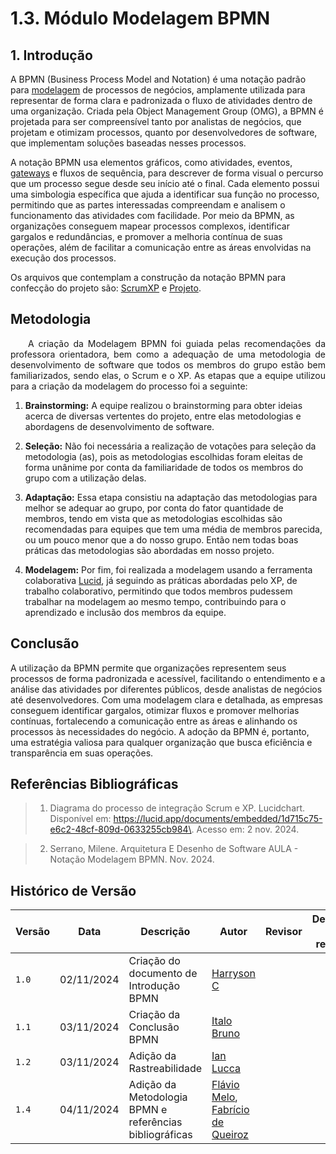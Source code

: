 # 1.3. Módulo Modelagem BPMN

## 1. Introdução

A BPMN (Business Process Model and Notation) é uma notação padrão para [modelagem](https://unbarqdsw2024-2.github.io/2024.2_G4_Esporte_Entrega_01/#/Artefatos/Glossario) de processos de negócios, amplamente utilizada para representar de forma clara e padronizada o fluxo de atividades dentro de uma organização. Criada pela Object Management Group (OMG), a BPMN é projetada para ser compreensível tanto por analistas de negócios, que projetam e otimizam processos, quanto por desenvolvedores de software, que implementam soluções baseadas nesses processos.

A notação BPMN usa elementos gráficos, como atividades, eventos, [gateways](https://unbarqdsw2024-2.github.io/2024.2_G4_Esporte_Entrega_01/#/Artefatos/Glossario) e fluxos de sequência, para descrever de forma visual o percurso que um processo segue desde seu início até o final. Cada elemento possui uma simbologia específica que ajuda a identificar sua função no processo, permitindo que as partes interessadas compreendam e analisem o funcionamento das atividades com facilidade. Por meio da BPMN, as organizações conseguem mapear processos complexos, identificar gargalos e redundâncias, e promover a melhoria contínua de suas operações, além de facilitar a comunicação entre as áreas envolvidas na execução dos processos.

Os arquivos que contemplam a construção da notação BPMN para confecção do projeto são: <a href="https://unbarqdsw2024-2.github.io/2024.2_G4_Esporte_Entrega_01/#/ModelagemBPMN/scrumxp" target="_self">ScrumXP</a> e <a href="https://unbarqdsw2024-2.github.io/2024.2_G4_Esporte_Entrega_01/#/ModelagemBPMN/projeto" target="_self">Projeto</a>.

## Metodologia

<p align="justify">&emsp;&emsp;A criação da Modelagem BPMN foi guiada pelas recomendações da professora orientadora, bem como a adequação de uma metodologia de desenvolvimento de software que todos os membros do grupo estão bem familiarizados, sendo elas, o Scrum e o XP. As etapas que a equipe utilizou para a criação da modelagem do processo foi a seguinte:</p>

  1. **Brainstorming:** A equipe realizou o brainstorming para obter ideias acerca de diversas vertentes do projeto, entre elas metodologias e abordagens de desenvolvimento de software.

  2. **Seleção:** Não foi necessária a realização de votações para seleção da metodologia (as), pois as metodologias escolhidas foram eleitas de forma unânime por conta da familiaridade de todos os membros do grupo com a utilização delas.

  3. **Adaptação:** Essa etapa consistiu na adaptação das metodologias para melhor se adequar ao grupo, por conta do fator quantidade de membros, tendo em vista que as metodologias escolhidas são recomendadas para equipes que tem uma média de membros parecida, ou um pouco menor que a do nosso grupo. Então nem todas boas práticas das metodologias são abordadas em nosso projeto.

  4. **Modelagem:** Por fim, foi realizada a modelagem usando a ferramenta colaborativa [Lucid](https://lucid.app), já seguindo as práticas abordadas pelo XP, de trabalho colaborativo, permitindo que todos membros pudessem trabalhar na modelagem ao mesmo tempo, contribuindo para o aprendizado e inclusão dos membros da equipe.


## Conclusão

A utilização da BPMN permite que organizações representem seus processos de forma padronizada e acessível, facilitando o entendimento e a análise das atividades por diferentes públicos, desde analistas de negócios até desenvolvedores. Com uma modelagem clara e detalhada, as empresas conseguem identificar gargalos, otimizar fluxos e promover melhorias contínuas, fortalecendo a comunicação entre as áreas e alinhando os processos às necessidades do negócio. A adoção da BPMN é, portanto, uma estratégia valiosa para qualquer organização que busca eficiência e transparência em suas operações.

## Referências Bibliográficas

> 1. Diagrama do processo de integração Scrum e XP. Lucidchart. Disponível em: <https://lucid.app/documents/embedded/1d715c75-e6c2-48cf-809d-0633255cb984\>. Acesso em: 2 nov. 2024.

> 2. Serrano, Milene. Arquitetura E Desenho de Software AULA - Notação Modelagem BPMN. Nov. 2024.

## Histórico de Versão

| Versão | Data       | Descrição                                               | Autor                                                                                                        | Revisor | Detalhes da revisão |
|--------|------------|---------------------------------------------------------|--------------------------------------------------------------------------------------------------------------|---------|---------------------|
| `1.0`  | 02/11/2024 | Criação do documento de Introdução BPMN                 | [Harryson C](https://github.com/harry-cmartin)                                                               |         |                     |
| `1.1`  | 03/11/2024 | Criação da Conclusão BPMN                               | [Italo Bruno](https://github.com/italobrunom)                                                                |         |                     |
| `1.2`  | 03/11/2024 | Adição da Rastreabilidade                               | [Ian Lucca](https://github.com/IanLucca12)                                                                   |         |                     |
| `1.4`  | 04/11/2024 | Adição da Metodologia BPMN e referências bibliográficas | [Flávio Melo](https://github.com/flavioovatsug), [Fabrício de Queiroz](https://github.com/FabricioDeQueiroz) |         |                     |